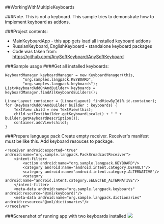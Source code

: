 ##WorkingWithMultipleKeyboards

###Note. This is not a keyboard. This sample tries to demonstrate how to implement keyboard as addons.

###Project contents:
- MainKeyboardApp - this app gets load all installed keyboard addons
- RussianKeyboard, EnglishKeyboard - standalone keyboard packages
- Code was taken from: https://github.com/AnySoftKeyboard/AnySoftKeyboard

###Sample usage
####Get all installed keyboards:
```
KeyboardManager keyboardManager = new KeyboardManager(this,
        "org.samples.langpack.KEYBOARD",
        "org.samples.langpack.keyboards");
List<KeyboardAddOnAndBuilder> keyboards = keyboardManager.findAllKeyboardBuilders();

LinearLayout container = (LinearLayout) findViewById(R.id.container);
for (KeyboardAddOnAndBuilder builder : keyboards) {
    TextView child = new TextView(this);
    child.setText(builder.getKeyboardLocale() + " " + builder.getKeyboardDescription());
    container.addView(child);
}
```

###Prepare language pack
Create empty receiver. Receiver's manifest must be like this. Add keyboard resouces to package.
```
<receiver android:exported="true" android:name="org.sample.langpack.PackBroadcastReceiver">
    <intent-filter>
        <action android:name="org.sample.langpack.KEYBOARD"/>
        <category android:name="android.intent.category.DEFAULT"/>
        <category android:name="android.intent.category.ALTERNATIVE"/>
        <category android:name="android.intent.category.SELECTED_ALTERNATIVE"/>
    </intent-filter>
    <meta-data android:name="org.sample.langpack.keyboards" android:resource="@xml/keyboards"/>
    <meta-data android:name="org.sample.langpack.dictionaries" android:resource="@xml/dictionaries"/>
</receiver>
```

###Screenshot of running app with two keyboards installed
![][running_app]

[running_app]: https://raw.githubusercontent.com/yuliskov/WorkingWithMultipleKeyboards/master/screen.png
